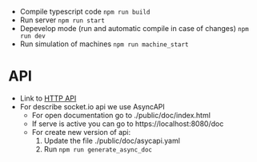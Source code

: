 * Compile typescript code  `npm run build`
* Run server `npm run start`
* Depevelop mode (run and automatic compile in case of changes) `npm run dev`  
* Run simulation of machines `npm run machine_start`

# API
* Link to [HTTP API](https://app.swaggerhub.com/apis/DenGuzawr22/Machinevisor)
* For describe socket.io api we use AsyncAPI
    * For open documentation go to ./public/doc/index.html
    * If serve is active you can go to https://localhost:8080/doc
    * For create new version of api: 
        1. Update the file ./public/doc/asycapi.yaml
        2. Run `npm run generate_async_doc`
